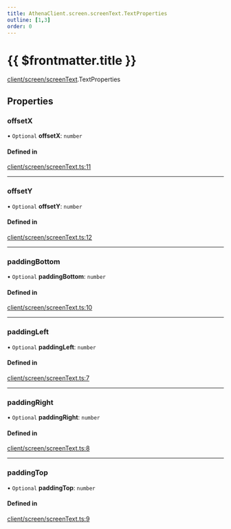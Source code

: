 ```yaml
---
title: AthenaClient.screen.screenText.TextProperties
outline: [1,3]
order: 0
---
```


# {{ $frontmatter.title }}


[client/screen/screenText](../modules/client_screen_screenText.md).TextProperties

## Properties

### offsetX

• `Optional` **offsetX**: `number`

#### Defined in

[client/screen/screenText.ts:11](https://github.com/Stuyk/altv-athena/blob/9c488f0/src/core/client/screen/screenText.ts#L11)

___

### offsetY

• `Optional` **offsetY**: `number`

#### Defined in

[client/screen/screenText.ts:12](https://github.com/Stuyk/altv-athena/blob/9c488f0/src/core/client/screen/screenText.ts#L12)

___

### paddingBottom

• `Optional` **paddingBottom**: `number`

#### Defined in

[client/screen/screenText.ts:10](https://github.com/Stuyk/altv-athena/blob/9c488f0/src/core/client/screen/screenText.ts#L10)

___

### paddingLeft

• `Optional` **paddingLeft**: `number`

#### Defined in

[client/screen/screenText.ts:7](https://github.com/Stuyk/altv-athena/blob/9c488f0/src/core/client/screen/screenText.ts#L7)

___

### paddingRight

• `Optional` **paddingRight**: `number`

#### Defined in

[client/screen/screenText.ts:8](https://github.com/Stuyk/altv-athena/blob/9c488f0/src/core/client/screen/screenText.ts#L8)

___

### paddingTop

• `Optional` **paddingTop**: `number`

#### Defined in

[client/screen/screenText.ts:9](https://github.com/Stuyk/altv-athena/blob/9c488f0/src/core/client/screen/screenText.ts#L9)
